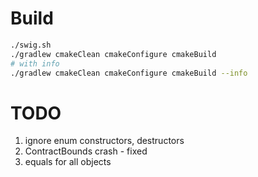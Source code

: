 
# Build
```bash
./swig.sh
./gradlew cmakeClean cmakeConfigure cmakeBuild
# with info
./gradlew cmakeClean cmakeConfigure cmakeBuild --info
```

# TODO
1. ignore enum constructors, destructors
2. ContractBounds crash - fixed
3. equals for all objects